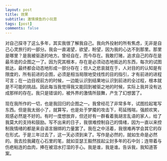 ```yaml
---
layout: post
title: 效果
subtitle: 激情摸鱼的小玩意 
tags: [post]
comments: false
---
```


对自己探寻了这么多年，其实我很了解我自己。我向外投射的所有焦虑，无非是自己心灵旅行的一部分。我会一直渴望，欲望，盼望，因为我的心达不到那里。那里是哪里？是我被驱逐的地方。曾经自在，而今存在。我敢打赌，追求自己的存在是最吊诡的企图之一了。因为究其根本，存在是必须动态地抵达的东西，每次的试图抵达，最终都会动态地形成一部分存在；但人之悲哀就在于，人对目的的认知是有限度的，所有前进的企图，必须是相当局限地受线性的目的指引，才有前进的进程可言；在一边目视前方的时候，一边能认识到结果地认识到前进的全过程，根本就是不可能的挑战。因此每当我觉得我又能回到被驱之地的时候，实际上我并没有达成那样的存在。我只是错误的，被外界的激情所鼓舞，产生了幻想罢了。

现在我所作的一切，也是我回归的企图之一。我曾经花了非常多年，试图捡起笔写东西。但是我太弱小了，就算写，也是处于梦魇的攻击下，苟延残喘，强颜欢笑，观感必然是不好的。有时一度想放弃，但还好有一群看着我胡言乱语的家人，给了我莫大的支持和鼓励。写不出来的日子，我很难控制自己的情绪，因为一直以来控制我情绪的都是来自语言捆绑的力量罢了。我在之中活着，我很难再学会其它的存在形式。于是三年过去了，这一天必须到来了。写作是必然的，就如生命是必然的。我去捡我藏在心石里的笔，就如亚瑟王毅然拔起尘封多年的石中剑；连带着与伤疤粘连的血肉，捧在被泪水打湿的手心。我是谁，我是谁。告诉我，我知道答案。

